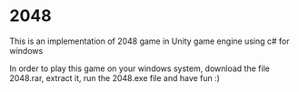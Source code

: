 # 2048
This is an implementation of 2048 game in Unity game engine using c# for windows


In order to play this game on your windows system, download the file 2048.rar, extract it, run the 2048.exe file and have fun :)
